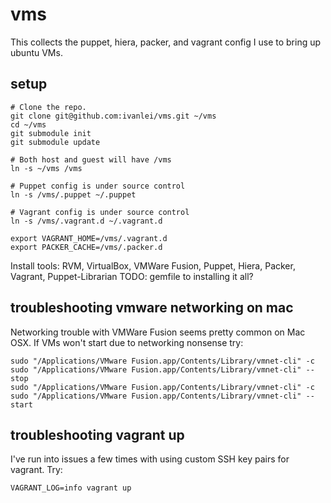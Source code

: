vms
===
This collects the puppet, hiera, packer, and vagrant config I use to bring up ubuntu VMs.

setup
-----
```
# Clone the repo.
git clone git@github.com:ivanlei/vms.git ~/vms
cd ~/vms
git submodule init
git submodule update

# Both host and guest will have /vms
ln -s ~/vms /vms

# Puppet config is under source control
ln -s /vms/.puppet ~/.puppet

# Vagrant config is under source control
ln -s /vms/.vagrant.d ~/.vagrant.d

export VAGRANT_HOME=/vms/.vagrant.d
export PACKER_CACHE=/vms/.packer.d
```

Install tools: RVM, VirtualBox, VMWare Fusion, Puppet, Hiera, Packer, Vagrant, Puppet-Librarian
TODO: gemfile to installing it all?

troubleshooting vmware networking on mac
----------------------------------------
Networking trouble with VMWare Fusion seems pretty common on Mac OSX.  If VMs won't start due to networking nonsense try:
```
sudo "/Applications/VMware Fusion.app/Contents/Library/vmnet-cli" -c
sudo "/Applications/VMware Fusion.app/Contents/Library/vmnet-cli" --stop
sudo "/Applications/VMware Fusion.app/Contents/Library/vmnet-cli" -c
sudo "/Applications/VMware Fusion.app/Contents/Library/vmnet-cli" --start
```

troubleshooting vagrant up
--------------------------
I've run into issues a few times with using custom SSH key pairs for vagrant.  Try:
```
VAGRANT_LOG=info vagrant up
```

